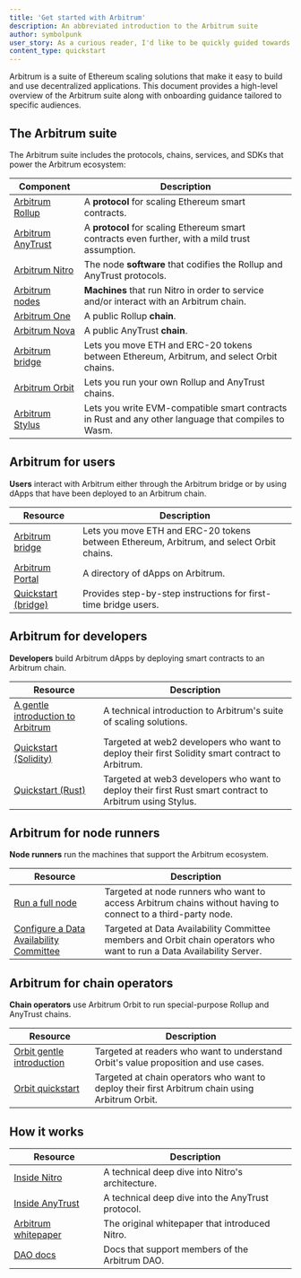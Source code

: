 ```yaml
---
title: 'Get started with Arbitrum'
description: An abbreviated introduction to the Arbitrum suite
author: symbolpunk
user_story: As a curious reader, I'd like to be quickly guided towards first steps based on my particular needs.
content_type: quickstart
---
```


<a data-quicklook-from='arbitrum'>Arbitrum</a> is a suite of Ethereum scaling solutions that make it easy to build and use decentralized applications. This document provides a high-level overview of the Arbitrum suite along with onboarding guidance tailored to specific audiences.


## The Arbitrum suite

The Arbitrum suite includes the protocols, chains, services, and SDKs that power the Arbitrum ecosystem:

| Component                                                         | Description                                                                                         |
| ----------------------------------------------------------------- | --------------------------------------------------------------------------------------------------- |
| [Arbitrum Rollup](/inside-arbitrum-nitro)                         | A **protocol** for scaling Ethereum smart contracts.                                                |
| [Arbitrum AnyTrust](/inside-anytrust)                             | A **protocol** for scaling Ethereum smart contracts even further, with a mild trust assumption.     |
| [Arbitrum Nitro](/inside-arbitrum-nitro)                          | The node **software** that codifies the Rollup and AnyTrust protocols.                              |
| [Arbitrum nodes](/node-running/how-tos/running-a-full-node)       | **Machines** that run Nitro in order to service and/or interact with an Arbitrum chain.             |
| [Arbitrum One](https://portal.arbitrum.io/?chains=arbitrum-one)   | A public Rollup **chain**.                                                                          |
| [Arbitrum Nova](https://portal.arbitrum.io/?chains=arbitrum-nova) | A public AnyTrust **chain**.                                                                        |
| [Arbitrum bridge](https://bridge.arbitrum.io/)                    | Lets you move ETH and ERC-20 tokens between Ethereum, Arbitrum, and select Orbit chains.            |
| [Arbitrum Orbit](https://orbit.arbitrum.io/)                      | Lets you run your own Rollup and AnyTrust chains.                                                   |
| [Arbitrum Stylus](/stylus/stylus-gentle-introduction)             | Lets you write EVM-compatible smart contracts in Rust and any other language that compiles to Wasm. |


## Arbitrum for users

**Users** interact with Arbitrum either through the Arbitrum bridge or by using dApps that have been deployed to an Arbitrum chain.

| Resource                                       | Description                                                                              |
| ---------------------------------------------- | ---------------------------------------------------------------------------------------- |
| [Arbitrum bridge](https://bridge.arbitrum.io/) | Lets you move ETH and ERC-20 tokens between Ethereum, Arbitrum, and select Orbit chains. |
| [Arbitrum Portal](https://portal.arbitrum.io/) | A directory of dApps on Arbitrum.                                                        |
| [Quickstart (bridge)](/getting-started-users)  | Provides step-by-step instructions for first-time bridge users.                          |


## Arbitrum for developers

**Developers** build Arbitrum dApps by deploying smart contracts to an Arbitrum chain.

| Resource                                                                   | Description                                                                                              |
| -------------------------------------------------------------------------- | -------------------------------------------------------------------------------------------------------- |
| [A gentle introduction to Arbitrum](/welcome/arbitrum-gentle-introduction) | A technical introduction to Arbitrum's suite of scaling solutions.                                       |
| [Quickstart (Solidity)](/for-devs/quickstart-solidity-hardhat)             | Targeted at web2 developers who want to deploy their first Solidity smart contract to Arbitrum.          |
| [Quickstart (Rust)](/stylus/stylus-quickstart)                             | Targeted at web3 developers who want to deploy their first Rust smart contract to Arbitrum using Stylus. |


## Arbitrum for node runners

**Node runners** run the machines that support the Arbitrum ecosystem.

| Resource                                                                                                  | Description                                                                                                           |
| --------------------------------------------------------------------------------------------------------- | --------------------------------------------------------------------------------------------------------------------- |
| [Run a full node](/node-running/how-tos/running-a-full-node)                                              | Targeted at node runners who want to access Arbitrum chains without having to connect to a third-party node.          |
| [Configure a Data Availability Committee](/node-running/how-tos/data-availability-committee/introduction) | Targeted at Data Availability Committee members and Orbit chain operators who want to run a Data Availability Server. |


## Arbitrum for chain operators

**Chain operators** use Arbitrum Orbit to run special-purpose Rollup and AnyTrust chains.

| Resource                                                                   | Description                                                                                     |
| -------------------------------------------------------------------------- | ----------------------------------------------------------------------------------------------- |
| [Orbit gentle introduction](/launch-orbit-chain/orbit-gentle-introduction) | Targeted at readers who want to understand Orbit's value proposition and use cases.             |
| [Orbit quickstart](/launch-orbit-chain/orbit-quickstart)                   | Targeted at chain operators who want to deploy their first Arbitrum chain using Arbitrum Orbit. |



## How it works

| Resource                                                                                           | Description                                       |
| -------------------------------------------------------------------------------------------------- | ------------------------------------------------- |
| [Inside Nitro](/inside-arbitrum-nitro)                                                             | A technical deep dive into Nitro's architecture.  |
| [Inside AnyTrust](/inside-anytrust)                                                                | A technical deep dive into the AnyTrust protocol. |
| [Arbitrum whitepaper](https://github.com/OffchainLabs/nitro/blob/master/docs/Nitro-whitepaper.pdf) | The original whitepaper that introduced Nitro.    |
| [DAO docs](https://docs.arbitrum.foundation/gentle-intro-dao-governance)                           | Docs that support members of the Arbitrum DAO.    |


